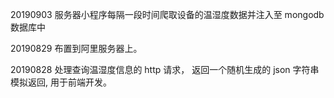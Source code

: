 20190903
服务器小程序每隔一段时间爬取设备的温湿度数据并注入至 mongodb 数据库中

20190829
布置到阿里服务器上。

20190828 
处理查询温湿度信息的 http 请求， 返回一个随机生成的 json 字符串模拟返回, 用于前端开发。